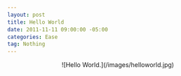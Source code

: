 ```yaml
---
layout: post
title: Hello World
date: 2011-11-11 09:00:00 -05:00
categories: Ease
tag: Nothing
---
```


<center>
![Hello World.](/images/helloworld.jpg)
</center>